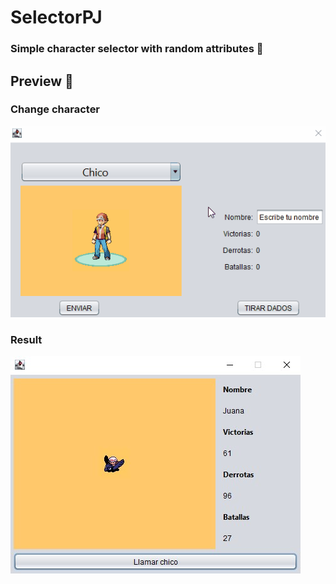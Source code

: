 # SelectorPJ
### Simple character selector with random attributes 🎲

## Preview 👀
### Change character
![](https://github.com/ShxwZ/SelectorPJ/blob/main/resourcesREADME/testSelect.gif)
### Result
![](https://github.com/ShxwZ/SelectorPJ/blob/main/resourcesREADME/testSend.jpg)
